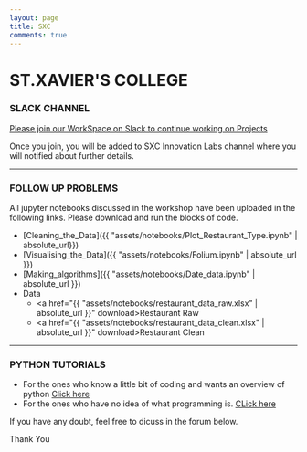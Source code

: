 ```yaml
---
layout: page
title: SXC
comments: true
---
```

# ST.XAVIER'S COLLEGE

### SLACK CHANNEL
[Please join our WorkSpace on Slack to continue working on Projects](https://join.slack.com/t/datasutram/shared_invite/enQtMzI5MTgwNjEyNTUxLWQ3MGI5ODY2ZjgxNDg0MTViZjIxZDEzZDg0ZDNiNzU5MDNkOTAwY2YxNjdhMmUxMmQ5Y2E4ZjQ1NzBlOGMwZWE)

Once you join, you will be added to SXC Innovation Labs channel where you will notified about further details.

---
### FOLLOW UP PROBLEMS
All jupyter notebooks discussed in the workshop have been uploaded in the following links. Please download and run the blocks of code.
* [Cleaning_the_Data]({{ "assets/notebooks/Plot_Restaurant_Type.ipynb" | absolute_url}})
* [Visualising_the_Data]({{ "assets/notebooks/Folium.ipynb" | absolute_url }})
* [Making_algorithms]({{ "assets/notebooks/Date_data.ipynb" | absolute_url }})
* Data
    * <a href="{{ "assets/notebooks/restaurant_data_raw.xlsx" | absolute_url }}" download>Restaurant Raw</a>
    * <a href="{{ "assets/notebooks/restaurant_data_clean.xlsx" | absolute_url }}" download>Restaurant Clean</a>

---
### PYTHON TUTORIALS
* For the ones who know a little bit of coding and wants an overview of python [Click here](http://cs231n.github.io/python-numpy-tutorial/)
* For the ones who have no idea of what programming is. [CLick here](https://www.programiz.com/python-programming)

If you have any doubt, feel free to dicuss in the forum below.

Thank You
